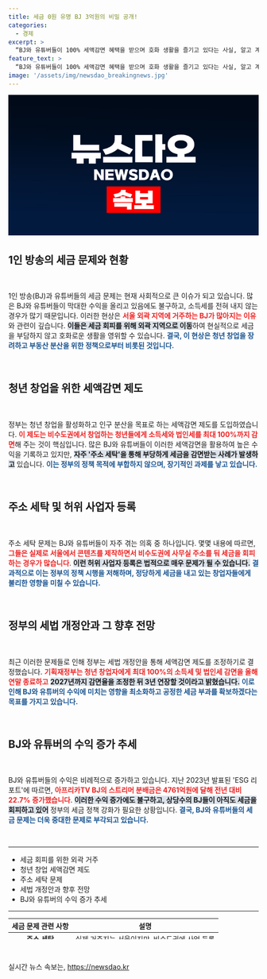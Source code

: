 ```yaml
---
title: 세금 0원 유명 BJ 3억원의 비밀 공개!
categories:
  - 경제
excerpt: >
  “BJ와 유튜버들이 100% 세액감면 혜택을 받으며 호화 생활을 즐기고 있다는 사실, 알고 계셨나요? 정부가 이 논란을 수습하기 위해 세법 개정을 추진 중입니다. 흥미로운 현상 속에 숨겨진 진실이 밝혀집니다!”
feature_text: >
  “BJ와 유튜버들이 100% 세액감면 혜택을 받으며 호화 생활을 즐기고 있다는 사실, 알고 계셨나요? 정부가 이 논란을 수습하기 위해 세법 개정을 추진 중입니다. 흥미로운 현상 속에 숨겨진 진실이 밝혀집니다!”
image: '/assets/img/newsdao_breakingnews.jpg'
---
```


<p><img src="/assets/img/newsdao_breakingnews.jpg" alt="pcversion 속보" /></p>

<h2 data-ke-size="size26">1인 방송의 세금 문제와 현황</h2>

<p data-ke-size="size16">&nbsp;</p>

<p>1인 방송(BJ)과 유튜버들의 세금 문제는 현재 사회적으로 큰 이슈가 되고 있습니다. 많은 BJ와 유튜버들이 막대한 수익을 올리고 있음에도 불구하고, 소득세를 전혀 내지 않는 경우가 많기 때문입니다. 이러한 현상은 <b><span style="color: #ee2323;">서울 외곽 지역에 거주하는 BJ가 많아지는 이유</span></b>와 관련이 깊습니다. <b><span style="background-color: #21538527;">이들은 세금 회피를 위해 외곽 지역으로 이동</span></b>하여 현실적으로 세금을 부담하지 않고 호화로운 생활을 영위할 수 있습니다. <b><span style="color: #1a5490;">결국, 이 현상은 청년 창업을 장려하고 부동산 분산을 위한 정책으로부터 비롯된 것입니다.</span></b></p>

<p data-ke-size="size16">&nbsp;</p>

<h2 data-ke-size="size26">청년 창업을 위한 세액감면 제도</h2>

<p data-ke-size="size16">&nbsp;</p>

<p>정부는 청년 창업을 활성화하고 인구 분산을 목표로 하는 세액감면 제도를 도입하였습니다. <b><span style="color: #ee2323;">이 제도는 비수도권에서 창업하는 청년들에게 소득세와 법인세를 최대 100%까지 감면</span></b>해 주는 것이 핵심입니다. 많은 BJ와 유튜버들이 이러한 세액감면을 활용하여 높은 수익을 기록하고 있지만, <b><span style="background-color: #21538527;">자주 '주소 세탁'을 통해 부당하게 세금을 감면받는 사례가 발생하고</span></b> 있습니다. <b><span style="color: #1a5490;">이는 정부의 정책 목적에 부합하지 않으며, 장기적인 과제를 낳고 있습니다.</span></b></p>

<p data-ke-size="size16">&nbsp;</p>

<h2 data-ke-size="size26">주소 세탁 및 허위 사업자 등록</h2>

<p data-ke-size="size16">&nbsp;</p>

<p>주소 세탁 문제는 BJ와 유튜버들이 자주 겪는 의혹 중 하나입니다. 몇몇 내용에 따르면, <b><span style="color: #ee2323;">그들은 실제로 서울에서 콘텐츠를 제작하면서 비수도권에 사무실 주소를 둬 세금을 회피하는 경우가 많습니다</span></b>. <b><span style="background-color: #21538527;">이런 허위 사업자 등록은 법적으로 매우 문제가 될 수 있습니다.</span></b> <b><span style="color: #1a5490;">결과적으로 이는 정부의 정책 시행을 저해하며, 정당하게 세금을 내고 있는 창업자들에게 불리한 영향을 미칠 수 있습니다.</span></b></p>

<p data-ke-size="size16">&nbsp;</p>

<h2 data-ke-size="size26">정부의 세법 개정안과 그 향후 전망</h2>

<p data-ke-size="size16">&nbsp;</p>

<p>최근 이러한 문제들로 인해 정부는 세법 개정안을 통해 세액감면 제도를 조정하기로 결정했습니다. <b><span style="color: #ee2323;">기획재정부는 청년 창업자에게 최대 100%의 소득세 및 법인세 감면을 올해 연말 종료하고</span></b> <b><span style="background-color: #21538527;">2027년까지 감면율을 조정한 뒤 3년 연장할 것이라고 밝혔습니다.</span></b> <b><span style="color: #1a5490;">이로 인해 BJ와 유튜버의 수익에 미치는 영향을 최소화하고 공정한 세금 부과를 확보하겠다는 목표를 가지고 있습니다.</span></b></p>

<p data-ke-size="size16">&nbsp;</p>

<h2 data-ke-size="size26">BJ와 유튜버의 수익 증가 추세</h2>

<p data-ke-size="size16">&nbsp;</p>

<p>BJ와 유튜버들의 수익은 비례적으로 증가하고 있습니다. 지난 2023년 발표된 'ESG 리포트'에 따르면, <b><span style="color: #ee2323;">아프리카TV BJ의 스트리머 분배금은 4761억원에 달해 전년 대비 22.7% 증가했습니다</span></b>. <b><span style="background-color: #21538527;">이러한 수익 증가에도 불구하고, 상당수의 BJ들이 아직도 세금을 회피하고 있어</span></b> 정부의 세금 정책 강화가 필요한 상황입니다. <b><span style="color: #1a5490;">결국, BJ와 유튜버들의 세금 문제는 더욱 중대한 문제로 부각되고 있습니다.</span></b></p>

<p data-ke-size="size16">&nbsp;</p>

<hr />

<ul>
    <li>세금 회피를 위한 외곽 거주</li>
    <li>청년 창업 세액감면 제도</li>
    <li>주소 세탁 문제</li>
    <li>세법 개정안과 향후 전망</li>
    <li>BJ와 유튜버의 수익 증가 추세</li>
</ul>

<hr />

<table style="width: 100%; height: 42px;">
    <thead>
        <tr>
            <th style="text-align: center; height: 17px;"><b>세금 문제 관련 사항</b></th>
            <th style="text-align: center; height: 17px;"><b>설명</b></th>
        </tr>
    </thead>
    <tbody>
        <tr>
            <td style="text-align: center; height: 17px;"><b>주소 세탁</b></td>
            <td style="text-align: center; height: 17px;">실제 거주지는 서울이지만, 비수도권에 사업 등록</td>
        </tr>
        <tr>
            <td style="text-align: center; height: 17px;"><b>세액감면 제도</b></td>
            <td style="text-align: center; height: 17px;">청년 창업자에게 세금 감면 혜택 제공</td>
        </tr>
        <tr>
            <td style="text-align: center; height: 17px;"><b>정부 대응</b></td>
            <td style="text-align: center; height: 17px;">세법 개정안으로 감면 정책 조정</td>
        </tr>
    </tbody>
</table>

<p data-ke-size="size16">&nbsp;</p>
실시간 뉴스 속보는, <a href="https://newsdao.kr" rel="dofollow">https://newsdao.kr</a>


